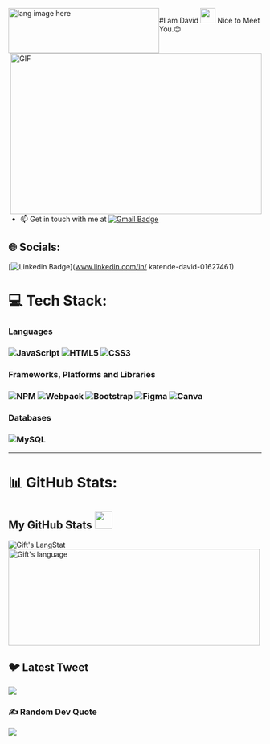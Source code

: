<span><img width="300px" src="https://github.com/alansmathew/alansmathew/raw/master/lang.gif" alt="lang image here" height="90px" style="float:left;" /></span> </span>#I am David <img src="https://media.giphy.com/media/hvRJCLFzcasrR4ia7z/giphy.gif" width="30px"> Nice to Meet You.:blush:</span>
<img align="right" alt="GIF" src="./code.gif" width="500" height="320" />
```javascript
const me = {
    pronouns: "He" | "Him",
    workingon:Web development at **Microverse**,
    askMeAbout: ["web dev", "tech", "app dev","Christianity"],          
    },
    architecture: ["Serverless Architecture", "Progressive web applications", "Single page applications"],
    currentFocus: "Responsive Web Solutions",
    funFact: "There are two ways to write error-free programs; only the third one works"
};
```

- 📫 Get in touch with me at [![Gmail Badge](https://img.shields.io/badge/-katended@gmail.com-c14438?style=flat-square&logo=Gmail&logoColor=white&link=mailto:katended@gmail.com)](mailto:katended@gmail.com)

## 🌐 Socials:
[![Linkedin Badge](https://img.shields.io/badge/-anirudhemmadi-blue?style=flat-square&logo=Linkedin&logoColor=white&link=https://www.linkedin.com/in/katende-david-01627461/)](www.linkedin.com/in/
katende-david-01627461)

# 💻 Tech Stack:

<h3>Languages<h3>
  
![JavaScript](https://img.shields.io/badge/-JavaScript-black?style=flat-square&logo=javascript)
![HTML5](https://img.shields.io/badge/-HTML5-E34F26?style=flat-square&logo=html5&logoColor=white)
![CSS3](https://img.shields.io/badge/-CSS3-1572B6?style=flat-square&logo=css3)

<h3>Frameworks, Platforms and Libraries<h3>
   
![NPM](https://img.shields.io/badge/NPM-%23000000.svg?style=for-the-badge&logo=npm&logoColor=white) 
![Webpack](https://img.shields.io/badge/heroku-%23430098.svg?style=for-the-badge&logo=heroku&logoColor=white)
![Bootstrap](https://img.shields.io/badge/-Bootstrap-563D7C?style=flat-square&logo=bootstrap)
![Figma](https://img.shields.io/badge/figma-%23F24E1E.svg?style=for-the-badge&logo=figma&logoColor=white)
![Canva](https://img.shields.io/badge/Canva-%2300C4CC.svg?style=for-the-badge&logo=Canva&logoColor=white)
  
<h3>Databases<h3>

![MySQL](https://img.shields.io/badge/-MySQL-black?style=flat-square&logo=mysql)

<hr>
   
# 📊 GitHub Stats:

 ##  My GitHub Stats <img src = "https://i.pinimg.com/originals/65/c4/f4/65c4f452571be1261e9c623f7da488ac.gif" width = 35px> 
 
 <div>
   <img align="center" src="https://github-readme-streak-stats.herokuapp.com/?user=Katended" alt="Gift's LangStat" />
  <img align="center" src="https://github-readme-stats.vercel.app/api/top-langs?username=Katended&langs_count=10&show_icons=true&locale=en&layout=compact&theme=light" alt="Gift's language" height="192px"  width="500px"/>
</div>
    
   ## 🐦 Latest Tweet
[![](https://gtce.itsvg.in/api?username=Katended)](https://github.com/VishwaGauravIn/github-twitter-card-embed)

### ✍️ Random Dev Quote
![](https://quotes-github-readme.vercel.app/api?type=horizontal&theme=radical)
   
<!--
**Katended/Katended** is a ✨ _special_ ✨ repository because its `README.md` (this file) appears on your GitHub profile.

Here are some ideas to get you started:

- 🔭 I’m currently working on ...
- 🌱 I’m currently learning ...
- 👯 I’m looking to collaborate on ...
- 🤔 I’m looking for help with ...
- 💬 Ask me about ...
- 📫 How to reach me: ...
- 😄 Pronouns: ...
- ⚡ Fun fact: ...
-->
